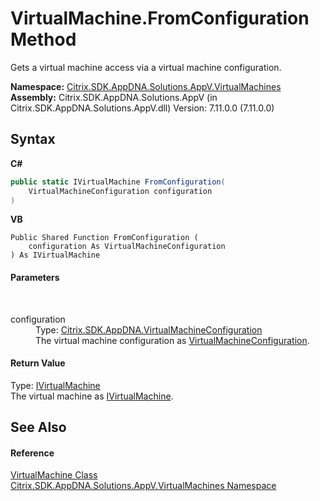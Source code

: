 # VirtualMachine.FromConfiguration Method 
 

Gets a virtual machine access via a virtual machine configuration.

**Namespace:**&nbsp;[Citrix.SDK.AppDNA.Solutions.AppV.VirtualMachines](8e922e14-e318-4969-a8ff-48cbad35adbf.md)<br />**Assembly:**&nbsp;Citrix.SDK.AppDNA.Solutions.AppV (in Citrix.SDK.AppDNA.Solutions.AppV.dll) Version: 7.11.0.0 (7.11.0.0)

## Syntax

**C#**
```csharp
public static IVirtualMachine FromConfiguration(
	VirtualMachineConfiguration configuration
)
```

**VB**
```vbnet
Public Shared Function FromConfiguration ( 
	configuration As VirtualMachineConfiguration
) As IVirtualMachine
```


#### Parameters
&nbsp;<dl><dt>configuration</dt><dd>Type: <a href="754eec9f-6762-6e91-8c11-53eb67bc96ed">Citrix.SDK.AppDNA.VirtualMachineConfiguration</a><br />The virtual machine configuration as <a href="754eec9f-6762-6e91-8c11-53eb67bc96ed">VirtualMachineConfiguration</a>.</dd></dl>

#### Return Value
Type: <a href="f27dd926-db41-2a28-9d41-aa28518c3362">IVirtualMachine</a><br />The virtual machine as <a href="f27dd926-db41-2a28-9d41-aa28518c3362">IVirtualMachine</a>.

## See Also


#### Reference
<a href="c08c977e-76a0-b2fb-13a8-bca1179219e2">VirtualMachine Class</a><br /><a href="8e922e14-e318-4969-a8ff-48cbad35adbf">Citrix.SDK.AppDNA.Solutions.AppV.VirtualMachines Namespace</a><br />